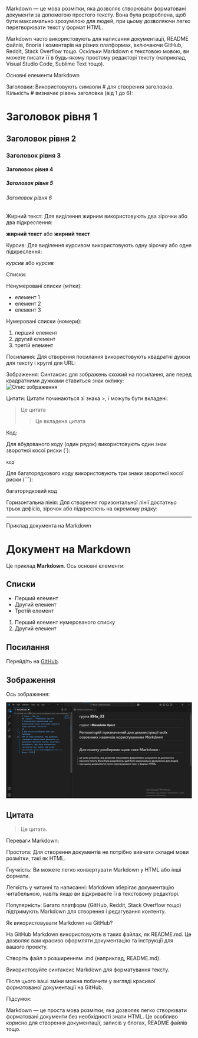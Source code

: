 Markdown — це мова розмітки, яка дозволяє створювати форматовані документи за допомогою простого тексту. Вона була розроблена, щоб бути максимально зрозумілою для людей, при цьому дозволяючи легко перетворювати текст у формат HTML.

Markdown часто використовують для написання документації, README файлів, блогів і коментарів на різних платформах, включаючи GitHub, Reddit, Stack Overflow тощо. Оскільки Markdown є текстовою мовою, ви можете писати її в будь-якому простому редакторі тексту (наприклад, Visual Studio Code, Sublime Text тощо).

Основні елементи Markdown

Заголовки:
Використовують символи # для створення заголовків. Кількість # визначає рівень заголовка (від 1 до 6):

# Заголовок рівня 1
## Заголовок рівня 2
### Заголовок рівня 3
#### Заголовок рівня 4
##### Заголовок рівня 5
###### Заголовок рівня 6


Жирний текст:
Для виділення жирним використовують два зірочки або два підкреслення:

**жирний текст** або __жирний текст__


Курсив:
Для виділення курсивом використовують одну зірочку або одне підкреслення:

*курсив* або _курсив_


Списки:

Ненумеровані списки (мітки):

- елемент 1
- елемент 2
- елемент 3


Нумеровані списки (номери):

1. перший елемент
2. другий елемент
3. третій елемент


Посилання:
Для створення посилання використовують квадратні дужки для тексту і круглі для URL:


Зображення:
Синтаксис для зображень схожий на посилання, але перед квадратними дужками ставиться знак оклику:  
![Опис зображення](url_зображення)


Цитати:
Цитати починаються зі знака >, і можуть бути вкладені:

> Це цитата
> > Це вкладена цитата


Код:

Для вбудованого коду (один рядок) використовують один знак зворотної косої риски (`):

`код`


Для багаторядкового коду використовують три знаки зворотної косої риски (```):

багаторядковий код

Горизонтальна лінія:
Для створення горизонтальної лінії достатньо трьох дефісів, зірочок або підкреслень на окремому рядку:

---

Приклад документа на Markdown
# Документ на Markdown

Це приклад **Markdown**. Ось основні елементи:

## Списки

- Перший елемент
- Другий елемент
- Третій елемент

1. Перший елемент нумерованого списку
2. Другий елемент

## Посилання

Перейдіть на [GitHub](https://github.com).

## Зображення

Ось зображення:

![GitHub Logo](image.png)


## Цитата

> Це цитата.

Переваги Markdown:

Простота: Для створення документів не потрібно вивчати складні мови розмітки, такі як HTML.

Гнучкість: Ви можете легко конвертувати Markdown у HTML або інші формати.

Легкість у читанні та написанні: Markdown зберігає документацію читабельною, навіть якщо ви відкриваєте її в текстовому редакторі.

Популярність: Багато платформ (GitHub, Reddit, Stack Overflow тощо) підтримують Markdown для створення і редагування контенту.

Як використовувати Markdown на GitHub?

На GitHub Markdown використовують в таких файлах, як README.md. Це дозволяє вам красиво оформляти документацію та інструкції для вашого проєкту.

Створіть файл з розширенням .md (наприклад, README.md).

Використовуйте синтаксис Markdown для форматування тексту.

Після цього ваші зміни можна побачити у вигляді красивої форматованої документації на GitHub.

Підсумок:

Markdown — це проста мова розмітки, яка дозволяє легко створювати форматовані документи без необхідності знати HTML. Це особливо корисно для створення документації, записів у блогах, README файлів тощо.